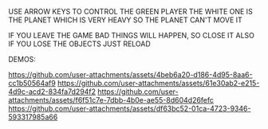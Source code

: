 USE ARROW KEYS TO CONTROL THE GREEN PLAYER
THE WHITE ONE IS THE PLANET WHICH IS VERY HEAVY SO THE PLANET CAN'T MOVE IT

IF YOU LEAVE THE GAME BAD THINGS WILL HAPPEN, SO CLOSE IT
ALSO IF YOU LOSE THE OBJECTS JUST RELOAD

DEMOS:

https://github.com/user-attachments/assets/4beb6a20-d186-4d95-8aa6-cc1b50564af9
https://github.com/user-attachments/assets/61e30ab2-e215-4d9c-acd2-834fa7d294f2
https://github.com/user-attachments/assets/f6f51c7e-7dbb-4b0e-ae55-8d604d26fefc
https://github.com/user-attachments/assets/df63bc52-01ca-4723-9346-593317985a66
